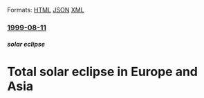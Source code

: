 
Formats: [HTML](/news/1999/08/11/total-solar-eclipse-in-europe-and-asia.html)  [JSON](/news/1999/08/11/total-solar-eclipse-in-europe-and-asia.json)  [XML](/news/1999/08/11/total-solar-eclipse-in-europe-and-asia.xml)  

### [1999-08-11](/news/1999/08/11/index.md)

##### solar eclipse
#  Total solar eclipse in Europe and Asia



